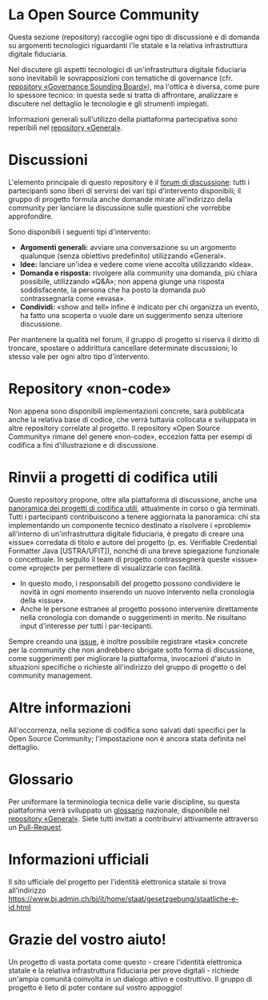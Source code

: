 # La Open Source Community
Questa sezione (repository) raccoglie ogni tipo di discussione e di domanda su argomenti tecnologici riguardanti l'Ie statale e la relativa infrastruttura digitale fiduciaria.

Nel discutere gli aspetti tecnologici di un'infrastruttura digitale fiduciaria sono inevitabili le sovrapposizioni con tematiche di governance  (cfr. [repository «Governance Sounding Board»](https://github.com/e-id-admin/governance-sounding-board)), ma l'ottica è diversa, come pure lo spessore tecnico: in questa sede si tratta di affrontare, analizzare e discutere nel dettaglio le tecnologie e gli strumenti impiegati. 

Informazioni generali sull'utilizzo della piattaforma partecipativa sono reperibili nel [repository «General»](https://github.com/e-id-admin/general).

# Discussioni
L'elemento principale di questo repository è il [forum di discussione](https://github.com/e-id-admin/open-source-community/discussions): tutti i partecipanti sono liberi di servirsi dei vari tipi d'intervento disponibili; il gruppo di progetto formula anche domande mirate all'indirizzo della community per lanciare la discussione sulle questioni che vorrebbe approfondire.

Sono disponibili i seguenti tipi d'intervento:
*	**Argomenti generali:** avviare una conversazione su un argomento qualunque (senza obiettivo predefinito) utilizzando «General».
*	**Idee:** lanciare un'idea e vedere come viene accolta utilizzando «Idea».
*	**Domanda e risposta:** rivolgere alla community una domanda, più chiara possibile, utilizzando «Q&A»; non appena giunge una risposta soddisfacente, la persona che ha posto la domanda può contrassegnarla come «evasa».
*	**Condividi:** «show and tell» infine è indicato per chi organizza un evento, ha fatto una scoperta o vuole dare un suggerimento senza ulteriore discussione.

Per mantenere la qualità nel forum, il gruppo di progetto si riserva il diritto di troncare, spostare o addirittura cancellare determinate discussioni; lo stesso vale per ogni altro tipo d'intervento.

# Repository «non-code»
Non appena sono disponibili implementazioni concrete, sarà pubblicata anche la relativa base di codice, che verrà tuttavia collocata e sviluppata in altre repository correlate al progetto. Il repository «Open Source Community» rimane del genere «non-code», eccezion fatta per esempi di codifica a fini d'illustrazione e di discussione.

# Rinvii a progetti di codifica utili
Questo repository propone, oltre alla piattaforma di discussione, anche una [panoramica dei progetti di codifica utili](https://github.com/e-id-admin/open-source-community/issues?q=is%3Aopen+is%3Aissue+label%3Aproject), attualmente in corso o già terminati. Tutti i partecipanti contribuiscono a tenere aggiornata la panoramica: chi sta implementando un componente tecnico destinato a risolvere i «problemi» all'interno di un'infrastruttura digitale fiduciaria, è pregato di creare una «issue» corredata di titolo e autore del progetto (p. es. Verifiable Credential Formatter Java [USTRA/UFIT]), nonché di una breve spiegazione funzionale o concettuale. In seguito il team di progetto contrassegnerà queste «issue» come «project» per permettere di visualizzarle con facilità. 

* In questo modo, i responsabili del progetto possono condividere le novità in ogni momento inserendo un nuovo intervento nella cronologia della «issue». 
* Anche le persone estranee al progetto possono intervenire direttamente nella cronologia con domande o suggerimenti in merito. Ne risultano input d'interesse per tutti i par-tecipanti.

Sempre creando una [issue](https://github.com/e-id-admin/governance-sounding-board/issues), è inoltre possibile registrare «task» concrete per la community che non andrebbero sbrigate sotto forma di discussione, come suggerimenti per migliorare la piattaforma, invocazioni d'aiuto in situazioni specifiche o richieste all'indirizzo del gruppo di progetto o del community management.

# Altre informazioni
All'occorrenza, nella sezione di codifica sono salvati dati specifici per la Open Source Community; l'impostazione non è ancora stata definita nel dettaglio.

# Glossario
Per uniformare la terminologia tecnica delle varie discipline, su questa piattaforma verrà sviluppato un [glossario](https://github.com/e-id-admin/general/blob/main/glossar.md) nazionale, disponibile nel [repository «General»](https://github.com/e-id-admin/general). Siete tutti invitati a contribuirvi attivamente attraverso un [Pull-Request](https://docs.github.com/en/pull-requests/collaborating-with-pull-requests). 

# Informazioni ufficiali
Il sito ufficiale del progetto per l'identità elettronica statale si trova all'indirizzo  
https://www.bj.admin.ch/bj/it/home/staat/gesetzgebung/staatliche-e-id.html

# Grazie del vostro aiuto!
Un progetto di vasta portata come questo - creare l'identità elettronica statale e la relativa infrastruttura fiduciaria per prove digitali - richiede un'ampia comunità coinvolta in un dialogo attivo e costruttivo. Il gruppo di progetto è lieto di poter contare sul vostro appoggio!
